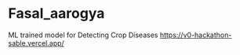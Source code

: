 # Fasal_aarogya
ML trained model for Detecting Crop Diseases
https://v0-hackathon-sable.vercel.app/
